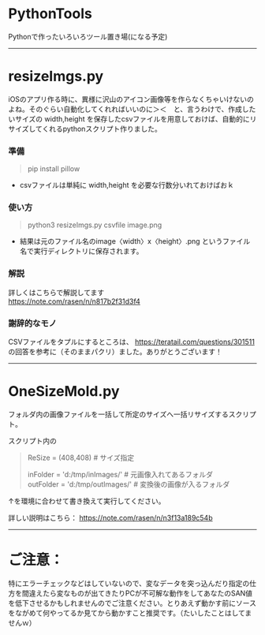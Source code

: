 # PythonTools
Pythonで作ったいろいろツール置き場(になる予定)

----


# resizeImgs.py
iOSのアプリ作る時に、異様に沢山のアイコン画像等を作らなくちゃいけないのよね。そのぐらい自動化してくれればいいのに＞＜　と、言うわけで、作成したいサイズの width,height を保存したcsvファイルを用意しておけば、自動的にリサイズしてくれるpythonスクリプト作りました。

### 準備
> pip install pillow

* csvファイルは単純に width,height を必要な行数分いれておけばおｋ

### 使い方
> python3 resizeImgs.py csvfile image.png

* 結果は元のファイル名のimage〈width〉x〈height〉.png というファイル名で実行ディレクトリに保存されます。

### 解説
詳しくはこちらで解説してます  
https://note.com/rasen/n/n817b2f31d3f4

### 謝辞的なモノ
CSVファイルをタプルにするところは、
https://teratail.com/questions/301511
の回答を参考に（そのままパクリ）ました。ありがとうございます！

----

# OneSizeMold.py
フォルダ内の画像ファイルを一括して所定のサイズへ一括リサイズするスクリプト。  

スクリプト内の

> ReSize = (408,408)  # サイズ指定
> 
> inFolder = 'd:/tmp/inImages/'    # 元画像入れてあるフォルダ  
> outFolder = 'd:/tmp/outImages/'   # 変換後の画像が入るフォルダ

↑を環境に合わせて書き換えて実行してください。

詳しい説明はこちら： https://note.com/rasen/n/n3f13a189c54b

----
# ご注意：
特にエラーチェックなどはしていないので、変なデータを突っ込んだり指定の仕方を間違えたら変なものが出てきたりPCが不可解な動作をしてあなたのSAN値を低下させるかもしれませんのでご注意ください。とりあえず動かす前にソースをながめて何やってるか見てから動かすこと推奨です。（たいしたことはしてませんｗ）


